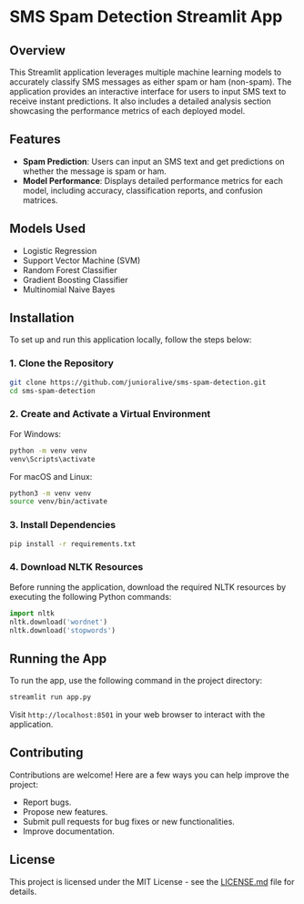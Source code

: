 # SMS Spam Detection Streamlit App

## Overview

This Streamlit application leverages multiple machine learning models to accurately classify SMS messages as either spam or ham (non-spam). The application provides an interactive interface for users to input SMS text to receive instant predictions. It also includes a detailed analysis section showcasing the performance metrics of each deployed model.

## Features

- **Spam Prediction**: Users can input an SMS text and get predictions on whether the message is spam or ham.
- **Model Performance**: Displays detailed performance metrics for each model, including accuracy, classification reports, and confusion matrices.

## Models Used

- Logistic Regression
- Support Vector Machine (SVM)
- Random Forest Classifier
- Gradient Boosting Classifier
- Multinomial Naive Bayes

## Installation

To set up and run this application locally, follow the steps below:

### 1. Clone the Repository

```bash
git clone https://github.com/junioralive/sms-spam-detection.git
cd sms-spam-detection
```

### 2. Create and Activate a Virtual Environment

For Windows:
```bash
python -m venv venv
venv\Scripts\activate
```

For macOS and Linux:
```bash
python3 -m venv venv
source venv/bin/activate
```

### 3. Install Dependencies

```bash
pip install -r requirements.txt
```

### 4. Download NLTK Resources

Before running the application, download the required NLTK resources by executing the following Python commands:

```python
import nltk
nltk.download('wordnet')
nltk.download('stopwords')
```

## Running the App

To run the app, use the following command in the project directory:

```bash
streamlit run app.py
```

Visit `http://localhost:8501` in your web browser to interact with the application.

## Contributing

Contributions are welcome! Here are a few ways you can help improve the project:

- Report bugs.
- Propose new features.
- Submit pull requests for bug fixes or new functionalities.
- Improve documentation.

## License

This project is licensed under the MIT License - see the [LICENSE.md](LICENSE.md) file for details.
